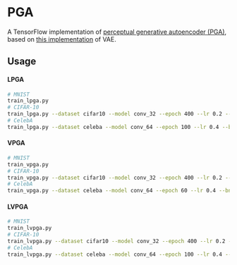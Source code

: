 # PGA
A TensorFlow implementation of [perceptual generative autoencoder (PGA)](https://proceedings.icml.cc/paper/2020/hash/9ac403da7947a183884c18a67d3aa8de-Abstract.html), based on [this implementation](https://github.com/LynnHo/VAE-Tensorflow) of VAE.
## Usage
#### LPGA
```sh
# MNIST
train_lpga.py
# CIFAR-10
train_lpga.py --dataset cifar10 --model conv_32 --epoch 400 --lr 0.2 --bn True --z_dim 128 --zn_rec 3e-2
# CelebA
train_lpga.py --dataset celeba --model conv_64 --epoch 100 --lr 0.4 --bn True --z_dim 128 --zn_rec 3e-2 --zh_rec 1e-2 --nll 1e-2
```
#### VPGA
```sh
# MNIST
train_vpga.py
# CIFAR-10
train_vpga.py --dataset cifar10 --model conv_32 --epoch 400 --lr 0.2 --bn True --z_dim 128 --zn_rec 3e-2 --vrec 5e-3 --vkld 3e-2
# CelebA
train_vpga.py --dataset celeba --model conv_64 --epoch 60 --lr 0.4 --bn True --z_dim 128 --zn_rec 3e-2 --zh_rec 1e-2 --vkld 2e-3
```
#### LVPGA
```sh
# MNIST
train_lvpga.py
# CIFAR-10
train_lvpga.py --dataset cifar10 --model conv_32 --epoch 400 --lr 0.2 --bn True --z_dim 128 --zn_rec 3e-2 --vrec 1.5e-2 --vkld 5e-2 --nll 2e-2
# CelebA
train_lvpga.py --dataset celeba --model conv_64 --epoch 100 --lr 0.4 --bn True --z_dim 128 --zn_rec 3e-2 --zh_rec 1e-2 --vrec 1e-2 --vkld 5e-3 --nll 1e-2
```
